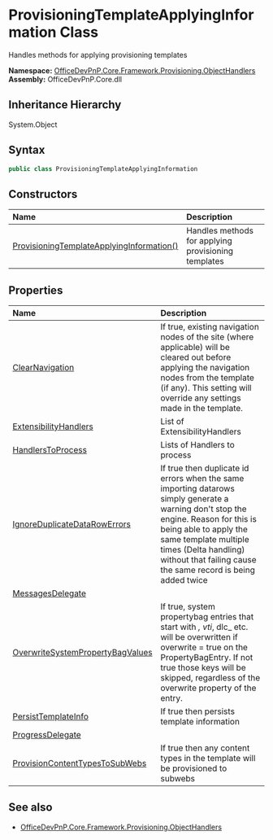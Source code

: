# ProvisioningTemplateApplyingInformation Class
 Handles methods for applying provisioning templates   

**Namespace:** [OfficeDevPnP.Core.Framework.Provisioning.ObjectHandlers](OfficeDevPnP.Core.Framework.Provisioning.ObjectHandlers.md)  
**Assembly:** OfficeDevPnP.Core.dll  
## Inheritance Hierarchy
System.Object  
## Syntax
```C#
public class ProvisioningTemplateApplyingInformation
```
## Constructors
|**Name**|**Description**|
|:-----|:-----|
| [ProvisioningTemplateApplyingInformation()](OfficeDevPnP.Core.Framework.Provisioning.ObjectHandlers.ProvisioningTemplateApplyingInformation.ctor1.md) |  Handles methods for applying provisioning templates 
## Properties
|**Name**|**Description**|
|:-----|:-----|
| [ClearNavigation](OfficeDevPnP.Core.Framework.Provisioning.ObjectHandlers.ProvisioningTemplateApplyingInformation.ClearNavigation.md) | If true, existing navigation nodes of the site (where applicable) will be cleared out before applying the navigation nodes from the template (if any). This setting will override any settings made in the template.
| [ExtensibilityHandlers](OfficeDevPnP.Core.Framework.Provisioning.ObjectHandlers.ProvisioningTemplateApplyingInformation.ExtensibilityHandlers.md) | List of ExtensibilityHandlers
| [HandlersToProcess](OfficeDevPnP.Core.Framework.Provisioning.ObjectHandlers.ProvisioningTemplateApplyingInformation.HandlersToProcess.md) | Lists of Handlers to process
| [IgnoreDuplicateDataRowErrors](OfficeDevPnP.Core.Framework.Provisioning.ObjectHandlers.ProvisioningTemplateApplyingInformation.IgnoreDuplicateDataRowErrors.md) | If true then duplicate id errors when the same importing datarows simply generate a warning don't stop the engine. Reason for this is being able to apply the same template multiple times (Delta handling) without that failing cause the same record is being added twice
| [MessagesDelegate](OfficeDevPnP.Core.Framework.Provisioning.ObjectHandlers.ProvisioningTemplateApplyingInformation.MessagesDelegate.md) | 
| [OverwriteSystemPropertyBagValues](OfficeDevPnP.Core.Framework.Provisioning.ObjectHandlers.ProvisioningTemplateApplyingInformation.OverwriteSystemPropertyBagValues.md) | If true, system propertybag entries that start with _, vti_, dlc_ etc. will be overwritten if overwrite = true on the PropertyBagEntry. If not true those keys will be skipped, regardless of the overwrite property of the entry.
| [PersistTemplateInfo](OfficeDevPnP.Core.Framework.Provisioning.ObjectHandlers.ProvisioningTemplateApplyingInformation.PersistTemplateInfo.md) | If true then persists template information
| [ProgressDelegate](OfficeDevPnP.Core.Framework.Provisioning.ObjectHandlers.ProvisioningTemplateApplyingInformation.ProgressDelegate.md) | 
| [ProvisionContentTypesToSubWebs](OfficeDevPnP.Core.Framework.Provisioning.ObjectHandlers.ProvisioningTemplateApplyingInformation.ProvisionContentTypesToSubWebs.md) | If true then any content types in the template will be provisioned to subwebs
## See also
- [OfficeDevPnP.Core.Framework.Provisioning.ObjectHandlers](OfficeDevPnP.Core.Framework.Provisioning.ObjectHandlers.md)
